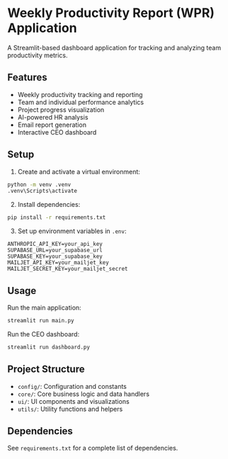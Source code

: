# Weekly Productivity Report (WPR) Application

A Streamlit-based dashboard application for tracking and analyzing team productivity metrics.

## Features

- Weekly productivity tracking and reporting
- Team and individual performance analytics
- Project progress visualization
- AI-powered HR analysis
- Email report generation
- Interactive CEO dashboard

## Setup

1. Create and activate a virtual environment:
```bash
python -m venv .venv
.venv\Scripts\activate
```

2. Install dependencies:
```bash
pip install -r requirements.txt
```

3. Set up environment variables in `.env`:
```
ANTHROPIC_API_KEY=your_api_key
SUPABASE_URL=your_supabase_url
SUPABASE_KEY=your_supabase_key
MAILJET_API_KEY=your_mailjet_key
MAILJET_SECRET_KEY=your_mailjet_secret
```

## Usage

Run the main application:
```bash
streamlit run main.py
```

Run the CEO dashboard:
```bash
streamlit run dashboard.py
```

## Project Structure

- `config/`: Configuration and constants
- `core/`: Core business logic and data handlers
- `ui/`: UI components and visualizations
- `utils/`: Utility functions and helpers

## Dependencies

See `requirements.txt` for a complete list of dependencies.
